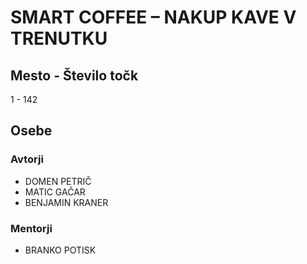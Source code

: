 # SMART COFFEE – NAKUP KAVE V TRENUTKU
## Mesto - Število točk
1 - 142
## Osebe
### Avtorji
 * DOMEN PETRIČ
 * MATIC GAČAR
 * BENJAMIN KRANER
### Mentorji
 * BRANKO POTISK